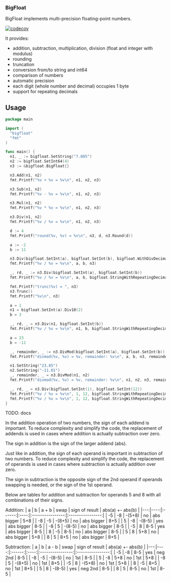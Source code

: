 ### BigFloat

BigFloat implements multi-precision floating-point numbers.

[![codecov](https://codecov.io/gh/tihomirmagdic/bigfloat/graph/badge.svg?token=PTXHUP5GKZ)](https://codecov.io/gh/tihomirmagdic/bigfloat)

It provides:
- addition, subtraction, multiplication, division (float and integer with modulus)
- rounding
- truncation
- conversion from/to string and int64
- comparison of numbers
- automatic precision
- each digit (whole number and decimal) occupies 1 byte
- support for repeating decimals

## Usage

```go
package main

import (
  "bigfloat"
  "fmt"
)

func main() {
  n1, _ := bigfloat.SetString("7.005")
  n2 := bigfloat.SetInt64(4)
  n3 := &bigfloat.BigFloat{}

  n3.Add(n1, n2)
  fmt.Printf("%v + %v = %v\n", n1, n2, n3)

  n3.Sub(n1, n2)
  fmt.Printf("%v - %v = %v\n", n1, n2, n3)

  n3.Mul(n1, n2)
  fmt.Printf("%v * %v = %v\n", n1, n2, n3)

  n3.Div(n1, n2)
  fmt.Printf("%v / %v = %v\n", n1, n2, n3)

  d := 4
  fmt.Printf("round(%v, %v) = %v\n", n3, d, n3.Round(d))

  a := -2
  b := 11

  n3.Div(bigfloat.SetInt(a), bigfloat.SetInt(b), bigfloat.WithDivDecimalPlaces(10))
  fmt.Printf("%v / %v = %v\n", a, b, n3)

  _, rd, _ := n3.Div(bigfloat.SetInt(a), bigfloat.SetInt(b))
  fmt.Printf("%v / %v = %v\n", a, b, bigfloat.StringWithRepeatingDecimals(n3, rd))

  fmt.Printf("trunc(%v) = ", n3)
  n3.Trunc()
  fmt.Printf("%v\n", n3)

  a = 1
  n1 = bigfloat.SetInt(a).Div10(2)
  b = 3

  _, rd, _ = n3.Div(n1, bigfloat.SetInt(b))
  fmt.Printf("%v / %v = %v\n", n1, b, bigfloat.StringWithRepeatingDecimals(n3, rd))

  a = 23
  b = -11

  _, remainder, _ := n3.DivMod(bigfloat.SetInt(a), bigfloat.SetInt(b))
  fmt.Printf("divmod(%v, %v) = %v, remainder: %v\n", a, b, n3, remainder)

  n1.SetString("23.85")
  n2.SetString("-11.01")
  _, remainder, _ = n3.DivMod(n1, n2)
  fmt.Printf("divmod(%v, %v) = %v, remainder: %v\n", n1, n2, n3, remainder)

  _, rd, _ = n3.Div(bigfloat.SetInt(1), bigfloat.SetInt(12))
  fmt.Printf("%v / %v = %v\n", 1, 12, bigfloat.StringWithRepeatingDecimals(n3, rd))
  fmt.Printf("%v / %v = %v\n", 1, 12, bigfloat.StringWithRepeatingDecimals(n3, rd, bigfloat.WithRepeatingOptions("r", "")))
}
```

TODO: docs

In the addition operation of two numbers, the sign of each addend is important. To reduce complexity and simplify the code, the replacement of addends is used in cases where addition is actually subtraction over zero.

The sign in addition is the sign of the larger addend (abs).

Just like in addition, the sign of each operand is important in subtraction of two numbers. To reduce complexity and simplify the code, the replacement of operands is used in cases where subtraction is actually addition over zero.

The sign in subtraction is the opposite sign of the 2nd operand if operands swapping is needed, or the sign of the 1st operand.

Below are tables for addition and subtraction for operands 5 and 8 with all combinations of their signs.

Addition:
| a  |  b  |  a + b | swap |  sign of result  | abs(a) +- abs(b) |
|---:|----:|:------:|:----:|:----------------:|:----------------:|
| -5 |  -8 | -(5+8) |  no  |     abs bigger   |          5+8     |
| -8 |  -5 | -(8+5) |  no  |     abs bigger   |          8+5     |
|  5 |  -8 | -(8-5) |  yes |     abs bigger   |          8-5     |
| -8 |   5 | -(8-5) |  no  |     abs bigger   |          8-5     |
| -5 |   8 |   8-5  |  yes |     abs bigger   |          8-5     |
|  8 |  -5 |   8-5  |  no  |     abs bigger   |          8-5     |
|  5 |   8 |   5+8  |  no  |     abs bigger   |          5+8     |
|  8 |   5 |   8+5  |  no  |     abs bigger   |          8+5     |

Subtraction:
| a  |   b |  a - b | swap |  sign of result  | abs(a) +- abs(b) |
|---:|----:|:------:|:----:|:----------------:|:----------------:|
| -5 |  -8 |   8-5  |  yes |      neg 2nd     |       8-5        |
| -8 |  -5 | -(8-5) |  no  |        1st       |       8-5        |
|  5 |  -8 |   5+8  |  no  |        1st       |       5+8        |
| -8 |   5 | -(8+5) |  no  |        1st       |       8+5        |
| -5 |   8 | -(5+8) |  no  |        1st       |       5+8        |
|  8 |  -5 |   8+5  |  no  |        1st       |       8+5        |
|  5 |   8 | -(8-5) |  yes |      neg 2nd     |       8-5        |
|  8 |   5 |   8-5  |  no  |        1st       |       8-5        |


